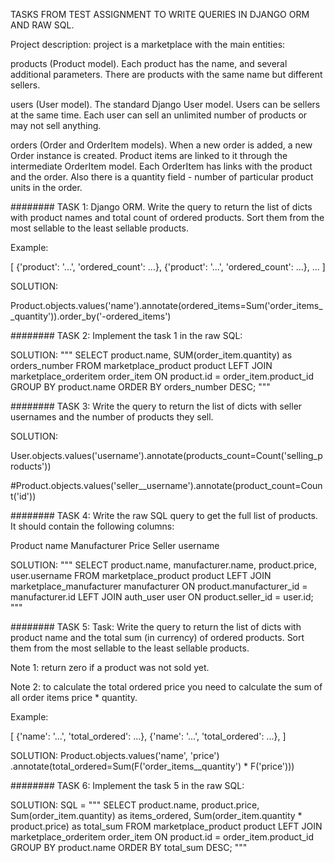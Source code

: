 TASKS FROM TEST ASSIGNMENT TO WRITE QUERIES IN DJANGO ORM AND RAW SQL.

Project description: project is a marketplace with the main entities:

products (Product model).
Each product has the name, and several additional parameters. There are products with the same name but different sellers.

users (User model).
The standard Django User model. Users can be sellers at the same time. Each user can sell an unlimited number of products or may not sell anything.

orders (Order and OrderItem models).
When a new order is added, a new Order instance is created. Product items are linked to it through the intermediate OrderItem model. Each OrderItem has links with the product and the order. Also there is a quantity field - number of particular product units in the order.

########
TASK 1:
Django ORM. Write the query to return the list of dicts with product names and total count of ordered products. Sort them from the most sellable to the least sellable products.

Example:

[
    {'product': '...', 'ordered_count': ...},
    {'product': '...', 'ordered_count': ...},
    ...
]


SOLUTION:

Product.objects.values('name').annotate(ordered_items=Sum('order_items__quantity')).order_by('-ordered_items')

########
TASK 2: 
Implement the task 1 in the raw SQL:

SOLUTION:
"""
    SELECT product.name, SUM(order_item.quantity) as orders_number
    FROM marketplace_product product
    LEFT JOIN marketplace_orderitem order_item
    ON product.id = order_item.product_id
    GROUP BY product.name
    ORDER BY orders_number DESC;
"""

########
TASK 3:
Write the query to return the list of dicts with seller usernames and the number of products they sell.


SOLUTION:

User.objects.values('username').annotate(products_count=Count('selling_products'))

#Product.objects.values('seller__username').annotate(product_count=Count('id'))

########
TASK 4: 
Write the raw SQL query to get the full list of products. It should contain the following columns:

Product name
Manufacturer
Price
Seller username

SOLUTION: 
"""
    SELECT product.name, manufacturer.name, product.price, user.username
    FROM marketplace_product product
    LEFT JOIN marketplace_manufacturer manufacturer
    ON product.manufacturer_id = manufacturer.id
    LEFT JOIN auth_user user
    ON product.seller_id = user.id;
"""

########
TASK 5:
Task: Write the query to return the list of dicts with product name and the total sum (in currency) of ordered products. Sort them from the most sellable to the least sellable products.

Note 1: return zero if a product was not sold yet.

Note 2: to calculate the total ordered price you need to calculate the sum of all order items price * quantity.

Example:

[
    {'name': '...', 'total_ordered': ...},
    {'name': '...', 'total_ordered': ...},
]


SOLUTION:
Product.objects.values('name', 'price')\
        .annotate(total_ordered=Sum(F('order_items__quantity') * F('price')))

########
TASK 6: 
Implement the task 5 in the raw SQL:

SOLUTION:
 SQL = """
        SELECT product.name, product.price, Sum(order_item.quantity) as items_ordered,
        Sum(order_item.quantity * product.price) as total_sum
        FROM marketplace_product product
        LEFT JOIN marketplace_orderitem  order_item
        ON product.id = order_item.product_id
        GROUP BY product.name
        ORDER BY total_sum DESC;
        """